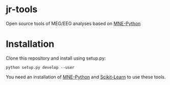 jr-tools
========

Open source tools of MEG/EEG analyses based on [MNE-Python](https://github.com/kingjr/mne-python)

Installation
============

Clone this repository and install using setup.py:

```python setup.py develop --user```

You need an installation of [MNE-Python](https://github.com/dengemann/mne-python) and [Scikit-Learn](https://github.com/scikit-learn/scikit-learn) to use these tools.
